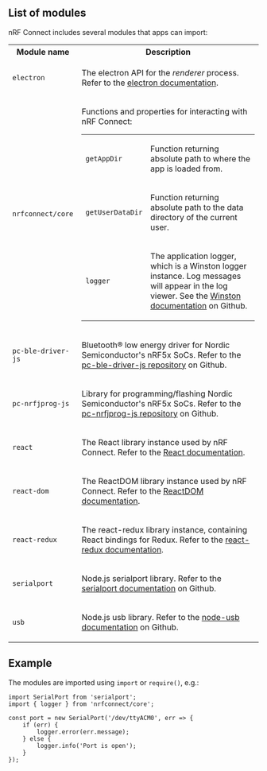 ## List of modules

nRF Connect includes several modules that apps can import:

<table>
  <tbody>
    <tr>
      <th>Module name</th>
      <th>Description</th>
    </tr>
    <tr>
      <td>
        <code>electron</code>
      </td>
      <td>
        <p>The electron API for the <i>renderer</i> process. Refer to the <a href="https://electron.atom.io/docs/api/">electron documentation</a>.</p>
      </td>
    </tr>
    <tr>
      <td>
        <code>nrfconnect/core</code>
      </td>
      <td>
        <p>Functions and properties for interacting with nRF Connect:</p>
        <table>
        <tr>
          <td><code>getAppDir</code></td>
          <td><p>Function returning absolute path to where the app is loaded from.</p></td>
        </tr>
        <tr>
          <td><code>getUserDataDir</code></td>
          <td><p>Function returning absolute path to the data directory of the current user.</p></td>
        </tr>
        <tr>
          <td><code>logger</code></td>
          <td><p>The application logger, which is a Winston logger instance. Log messages will appear in the log viewer. See the <a href="https://github.com/winstonjs/winston">Winston documentation</a> on Github.</p></td>
        </tr>
        </table>
      </td>
    </tr>
    <tr>
      <td>
        <code>pc-ble-driver-js</code>
      </td>
      <td>
        <p>Bluetooth® low energy driver for Nordic Semiconductor's nRF5x SoCs. Refer to the <a href="https://github.com/NordicSemiconductor/pc-ble-driver-js">pc-ble-driver-js repository</a> on Github.</p>
      </td>
    </tr>
    <tr>
      <td>
        <code>pc-nrfjprog-js</code>
      </td>
      <td>
        <p>Library for programming/flashing Nordic Semiconductor's nRF5x SoCs. Refer to the <a href="https://github.com/NordicSemiconductor/pc-nrfjprog-js">pc-nrfjprog-js repository</a> on Github.</p>
      </td>
    </tr>
    <tr>
      <td>
        <code>react</code>
      </td>
      <td>
        <p>The React library instance used by nRF Connect. Refer to the <a href="https://facebook.github.io/react/">React documentation</a>.</p>
      </td>
    </tr>
    <tr>
      <td>
        <code>react-dom</code>
      </td>
      <td>
        <p>The ReactDOM library instance used by nRF Connect. Refer to the <a href="https://facebook.github.io/react/docs/react-dom.html">ReactDOM documentation</a>.</p>
      </td>
    </tr>
    <tr>
      <td>
        <code>react-redux</code>
      </td>
      <td>
        <p>The react-redux library instance, containing React bindings for Redux. Refer to the <a href="https://github.com/reactjs/react-redux">react-redux documentation</a>.</p>
      </td>
    </tr>
    <tr>
      <td>
        <code>serialport</code>
      </td>
      <td>
        <p>Node.js serialport library. Refer to the <a href="https://github.com/EmergingTechnologyAdvisors/node-serialport">serialport documentation</a> on Github.</p>
      </td>
    </tr>
    <tr>
      <td>
        <code>usb</code>
      </td>
      <td>
        <p>Node.js usb library. Refer to the <a href="https://github.com/tessel/node-usb">node-usb documentation</a> on Github.</p>
      </td>
    </tr>
  </tbody>
</table>

## Example

The modules are imported using `import` or `require()`, e.g.:

```
import SerialPort from 'serialport';
import { logger } from 'nrfconnect/core';

const port = new SerialPort('/dev/ttyACM0', err => {
    if (err) {
        logger.error(err.message);
    } else {
        logger.info('Port is open');
    }
});
```